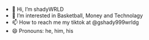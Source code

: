 - 👋 Hi, I’m shadyWRLD
- 👀 I’m interested in Basketball, Money and Technolagy
- 📫 How to reach me my tiktok at @gshady999wrldg
- 😄 Pronouns: he, him, his
